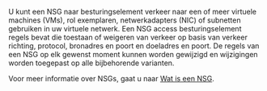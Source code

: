 U kunt een NSG naar besturingselement verkeer naar een of meer virtuele machines (VMs), rol exemplaren, netwerkadapters (NIC) of subnetten gebruiken in uw virtuele netwerk. Een NSG access besturingselement regels bevat die toestaan of weigeren van verkeer op basis van verkeer richting, protocol, bronadres en poort en doeladres en poort. De regels van een NSG op elk gewenst moment kunnen worden gewijzigd en wijzigingen worden toegepast op alle bijbehorende varianten.

Voor meer informatie over NSGs, gaat u naar [Wat is een NSG](../articles/virtual-network/virtual-networks-nsg.md).
